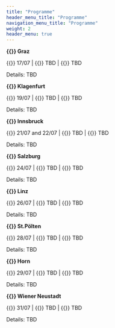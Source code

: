 ```yaml
---
title: "Programme"
header_menu_title: "Programme"
navigation_menu_title: "Programme"
weight: 2
header_menu: true
---
```


**{{<icon class="fa fa-road">}}&nbsp;Graz**

{{<icon class="fa fa-calendar">}}&nbsp;17/07 | {{<icon class="fa fa-clock-o">}}&nbsp;TBD | {{<icon class="fa fa-map-marker">}}&nbsp;TBD

Details: TBD

**{{<icon class="fa fa-road">}}&nbsp;Klagenfurt**

{{<icon class="fa fa-calendar">}}&nbsp;19/07 | {{<icon class="fa fa-clock-o">}}&nbsp;TBD | {{<icon class="fa fa-map-marker">}}&nbsp;TBD

Details: TBD

**{{<icon class="fa fa-road">}}&nbsp;Innsbruck**

{{<icon class="fa fa-calendar">}}&nbsp;21/07 and 22/07 | {{<icon class="fa fa-clock-o">}}&nbsp;TBD | {{<icon class="fa fa-map-marker">}}&nbsp;TBD

Details: TBD

**{{<icon class="fa fa-road">}}&nbsp;Salzburg**

{{<icon class="fa fa-calendar">}}&nbsp;24/07 | {{<icon class="fa fa-clock-o">}}&nbsp;TBD | {{<icon class="fa fa-map-marker">}}&nbsp;TBD

Details: TBD

**{{<icon class="fa fa-road">}}&nbsp;Linz**

{{<icon class="fa fa-calendar">}}&nbsp;26/07 | {{<icon class="fa fa-clock-o">}}&nbsp;TBD | {{<icon class="fa fa-map-marker">}}&nbsp;TBD

Details: TBD

**{{<icon class="fa fa-road">}}&nbsp;St.Pölten**

{{<icon class="fa fa-calendar">}}&nbsp;28/07 | {{<icon class="fa fa-clock-o">}}&nbsp;TBD | {{<icon class="fa fa-map-marker">}}&nbsp;TBD

Details: TBD

**{{<icon class="fa fa-road">}}&nbsp;Horn**

{{<icon class="fa fa-calendar">}}&nbsp;29/07 | {{<icon class="fa fa-clock-o">}}&nbsp;TBD | {{<icon class="fa fa-map-marker">}}&nbsp;TBD

Details: TBD

**{{<icon class="fa fa-road">}}&nbsp;Wiener Neustadt**

{{<icon class="fa fa-calendar">}}&nbsp;31/07 | {{<icon class="fa fa-clock-o">}}&nbsp;TBD | {{<icon class="fa fa-map-marker">}}&nbsp;TBD

Details: TBD
